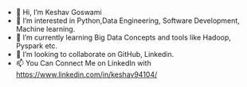 - 👋 Hi, I’m Keshav Goswami
- 👀 I’m interested in  Python,Data Engineering, Software Development, Machine learning.
- 🌱 I’m currently learning  Big Data Concepts and tools like Hadoop, Pyspark etc.
- 💞️ I’m looking to collaborate on GitHub, Linkedin.
- 📫 You Can Connect Me on LinkedIn with https://www.linkedin.com/in/keshav94104/

<!---
Erkeshav7/Erkeshav7 is a ✨ special ✨ repository because its `README.md` (this file) appears on your GitHub profile.
You can click the Preview link to take a look at your changes.
--->
